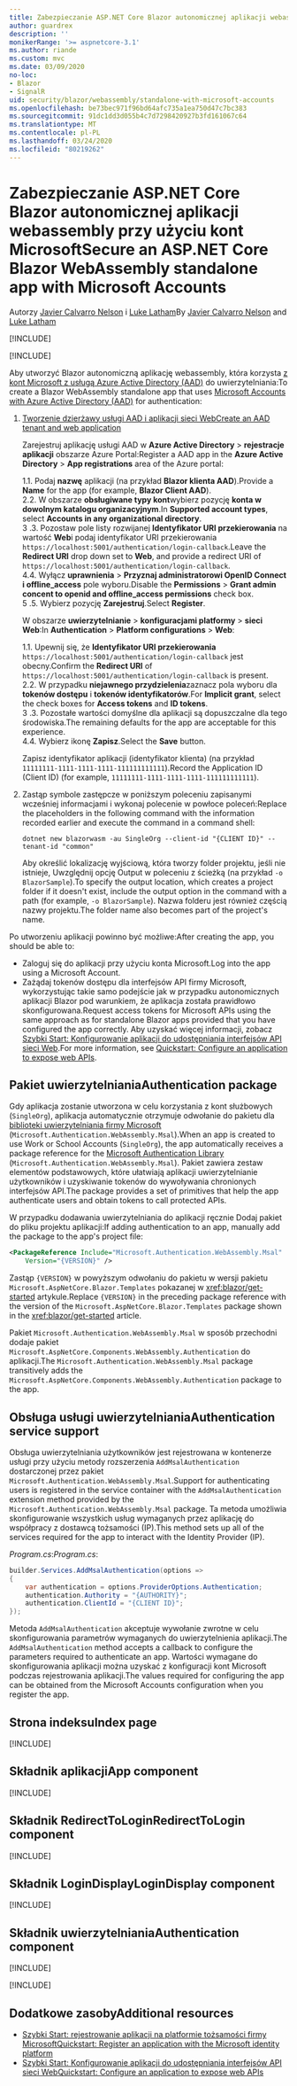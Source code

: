 ```yaml
---
title: Zabezpieczanie ASP.NET Core Blazor autonomicznej aplikacji webassembly przy użyciu kont Microsoft
author: guardrex
description: ''
monikerRange: '>= aspnetcore-3.1'
ms.author: riande
ms.custom: mvc
ms.date: 03/09/2020
no-loc:
- Blazor
- SignalR
uid: security/blazor/webassembly/standalone-with-microsoft-accounts
ms.openlocfilehash: be73bec971f96bd64afc735a1ea750d47c7bc383
ms.sourcegitcommit: 91dc1dd3d055b4c7d7298420927b3fd161067c64
ms.translationtype: MT
ms.contentlocale: pl-PL
ms.lasthandoff: 03/24/2020
ms.locfileid: "80219262"
---
```

# <a name="secure-an-aspnet-core-opno-locblazor-webassembly-standalone-app-with-microsoft-accounts"></a><span data-ttu-id="64a2d-102">Zabezpieczanie ASP.NET Core Blazor autonomicznej aplikacji webassembly przy użyciu kont Microsoft</span><span class="sxs-lookup"><span data-stu-id="64a2d-102">Secure an ASP.NET Core Blazor WebAssembly standalone app with Microsoft Accounts</span></span>

<span data-ttu-id="64a2d-103">Autorzy [Javier Calvarro Nelson](https://github.com/javiercn) i [Luke Latham](https://github.com/guardrex)</span><span class="sxs-lookup"><span data-stu-id="64a2d-103">By [Javier Calvarro Nelson](https://github.com/javiercn) and [Luke Latham](https://github.com/guardrex)</span></span>

[!INCLUDE[](~/includes/blazorwasm-preview-notice.md)]

[!INCLUDE[](~/includes/blazorwasm-3.2-template-article-notice.md)]

<span data-ttu-id="64a2d-104">Aby utworzyć Blazor autonomiczną aplikację webassembly, która korzysta [z kont Microsoft z usługą Azure Active Directory (AAD)](/azure/active-directory/develop/quickstart-register-app#register-a-new-application-using-the-azure-portal) do uwierzytelniania:</span><span class="sxs-lookup"><span data-stu-id="64a2d-104">To create a Blazor WebAssembly standalone app that uses [Microsoft Accounts with Azure Active Directory (AAD)](/azure/active-directory/develop/quickstart-register-app#register-a-new-application-using-the-azure-portal) for authentication:</span></span>

1. [<span data-ttu-id="64a2d-105">Tworzenie dzierżawy usługi AAD i aplikacji sieci Web</span><span class="sxs-lookup"><span data-stu-id="64a2d-105">Create an AAD tenant and web application</span></span>](/azure/active-directory/develop/v2-overview)

   <span data-ttu-id="64a2d-106">Zarejestruj aplikację usługi AAD w **Azure Active Directory** > **rejestracje aplikacji** obszarze Azure Portal:</span><span class="sxs-lookup"><span data-stu-id="64a2d-106">Register a AAD app in the **Azure Active Directory** > **App registrations** area of the Azure portal:</span></span>

   <span data-ttu-id="64a2d-107">1\.</span><span class="sxs-lookup"><span data-stu-id="64a2d-107">1\.</span></span> <span data-ttu-id="64a2d-108">Podaj **nazwę** aplikacji (na przykład **Blazor klienta AAD**).</span><span class="sxs-lookup"><span data-stu-id="64a2d-108">Provide a **Name** for the app (for example, **Blazor Client AAD**).</span></span><br>
   <span data-ttu-id="64a2d-109">2\.</span><span class="sxs-lookup"><span data-stu-id="64a2d-109">2\.</span></span> <span data-ttu-id="64a2d-110">W obszarze **obsługiwane typy kont**wybierz pozycję **konta w dowolnym katalogu organizacyjnym**.</span><span class="sxs-lookup"><span data-stu-id="64a2d-110">In **Supported account types**, select **Accounts in any organizational directory**.</span></span><br>
   <span data-ttu-id="64a2d-111">3 \.</span><span class="sxs-lookup"><span data-stu-id="64a2d-111">3\.</span></span> <span data-ttu-id="64a2d-112">Pozostaw pole listy rozwijanej **Identyfikator URI przekierowania** na wartość **Web**i podaj identyfikator URI przekierowania `https://localhost:5001/authentication/login-callback`.</span><span class="sxs-lookup"><span data-stu-id="64a2d-112">Leave the **Redirect URI** drop down set to **Web**, and provide a redirect URI of `https://localhost:5001/authentication/login-callback`.</span></span><br>
   <span data-ttu-id="64a2d-113">4\.</span><span class="sxs-lookup"><span data-stu-id="64a2d-113">4\.</span></span> <span data-ttu-id="64a2d-114">Wyłącz **uprawnienia** > **Przyznaj administratorowi OpenID Connect i offline_access** pole wyboru.</span><span class="sxs-lookup"><span data-stu-id="64a2d-114">Disable the **Permissions** > **Grant admin concent to openid and offline_access permissions** check box.</span></span><br>
   <span data-ttu-id="64a2d-115">5 \.</span><span class="sxs-lookup"><span data-stu-id="64a2d-115">5\.</span></span> <span data-ttu-id="64a2d-116">Wybierz pozycję **Zarejestruj**.</span><span class="sxs-lookup"><span data-stu-id="64a2d-116">Select **Register**.</span></span>

   <span data-ttu-id="64a2d-117">W obszarze **uwierzytelnianie** > **konfiguracjami platformy** > **sieci Web**:</span><span class="sxs-lookup"><span data-stu-id="64a2d-117">In **Authentication** > **Platform configurations** > **Web**:</span></span>

   <span data-ttu-id="64a2d-118">1\.</span><span class="sxs-lookup"><span data-stu-id="64a2d-118">1\.</span></span> <span data-ttu-id="64a2d-119">Upewnij się, że **Identyfikator URI przekierowania** `https://localhost:5001/authentication/login-callback` jest obecny.</span><span class="sxs-lookup"><span data-stu-id="64a2d-119">Confirm the **Redirect URI** of `https://localhost:5001/authentication/login-callback` is present.</span></span><br>
   <span data-ttu-id="64a2d-120">2\.</span><span class="sxs-lookup"><span data-stu-id="64a2d-120">2\.</span></span> <span data-ttu-id="64a2d-121">W przypadku **niejawnego przydzielenia**zaznacz pola wyboru dla **tokenów dostępu** i **tokenów identyfikatorów**.</span><span class="sxs-lookup"><span data-stu-id="64a2d-121">For **Implicit grant**, select the check boxes for **Access tokens** and **ID tokens**.</span></span><br>
   <span data-ttu-id="64a2d-122">3 \.</span><span class="sxs-lookup"><span data-stu-id="64a2d-122">3\.</span></span> <span data-ttu-id="64a2d-123">Pozostałe wartości domyślne dla aplikacji są dopuszczalne dla tego środowiska.</span><span class="sxs-lookup"><span data-stu-id="64a2d-123">The remaining defaults for the app are acceptable for this experience.</span></span><br>
   <span data-ttu-id="64a2d-124">4\.</span><span class="sxs-lookup"><span data-stu-id="64a2d-124">4\.</span></span> <span data-ttu-id="64a2d-125">Wybierz ikonę **Zapisz**.</span><span class="sxs-lookup"><span data-stu-id="64a2d-125">Select the **Save** button.</span></span>

   <span data-ttu-id="64a2d-126">Zapisz identyfikator aplikacji (identyfikator klienta) (na przykład `11111111-1111-1111-1111-111111111111`).</span><span class="sxs-lookup"><span data-stu-id="64a2d-126">Record the Application ID (Client ID) (for example, `11111111-1111-1111-1111-111111111111`).</span></span>

1. <span data-ttu-id="64a2d-127">Zastąp symbole zastępcze w poniższym poleceniu zapisanymi wcześniej informacjami i wykonaj polecenie w powłoce poleceń:</span><span class="sxs-lookup"><span data-stu-id="64a2d-127">Replace the placeholders in the following command with the information recorded earlier and execute the command in a command shell:</span></span>

   ```dotnetcli
   dotnet new blazorwasm -au SingleOrg --client-id "{CLIENT ID}" --tenant-id "common"
   ```

   <span data-ttu-id="64a2d-128">Aby określić lokalizację wyjściową, która tworzy folder projektu, jeśli nie istnieje, Uwzględnij opcję Output w poleceniu z ścieżką (na przykład `-o BlazorSample`).</span><span class="sxs-lookup"><span data-stu-id="64a2d-128">To specify the output location, which creates a project folder if it doesn't exist, include the output option in the command with a path (for example, `-o BlazorSample`).</span></span> <span data-ttu-id="64a2d-129">Nazwa folderu jest również częścią nazwy projektu.</span><span class="sxs-lookup"><span data-stu-id="64a2d-129">The folder name also becomes part of the project's name.</span></span>

<span data-ttu-id="64a2d-130">Po utworzeniu aplikacji powinno być możliwe:</span><span class="sxs-lookup"><span data-stu-id="64a2d-130">After creating the app, you should be able to:</span></span>

* <span data-ttu-id="64a2d-131">Zaloguj się do aplikacji przy użyciu konta Microsoft.</span><span class="sxs-lookup"><span data-stu-id="64a2d-131">Log into the app using a Microsoft Account.</span></span>
* <span data-ttu-id="64a2d-132">Zażądaj tokenów dostępu dla interfejsów API firmy Microsoft, wykorzystując takie samo podejście jak w przypadku autonomicznych aplikacji Blazor pod warunkiem, że aplikacja została prawidłowo skonfigurowana.</span><span class="sxs-lookup"><span data-stu-id="64a2d-132">Request access tokens for Microsoft APIs using the same approach as for standalone Blazor apps provided that you have configured the app correctly.</span></span> <span data-ttu-id="64a2d-133">Aby uzyskać więcej informacji, zobacz [Szybki Start: Konfigurowanie aplikacji do udostępniania interfejsów API sieci Web](/azure/active-directory/develop/quickstart-configure-app-expose-web-apis).</span><span class="sxs-lookup"><span data-stu-id="64a2d-133">For more information, see [Quickstart: Configure an application to expose web APIs](/azure/active-directory/develop/quickstart-configure-app-expose-web-apis).</span></span>

## <a name="authentication-package"></a><span data-ttu-id="64a2d-134">Pakiet uwierzytelniania</span><span class="sxs-lookup"><span data-stu-id="64a2d-134">Authentication package</span></span>

<span data-ttu-id="64a2d-135">Gdy aplikacja zostanie utworzona w celu korzystania z kont służbowych (`SingleOrg`), aplikacja automatycznie otrzymuje odwołanie do pakietu dla [biblioteki uwierzytelniania firmy Microsoft](/azure/active-directory/develop/msal-overview) (`Microsoft.Authentication.WebAssembly.Msal`).</span><span class="sxs-lookup"><span data-stu-id="64a2d-135">When an app is created to use Work or School Accounts (`SingleOrg`), the app automatically receives a package reference for the [Microsoft Authentication Library](/azure/active-directory/develop/msal-overview) (`Microsoft.Authentication.WebAssembly.Msal`).</span></span> <span data-ttu-id="64a2d-136">Pakiet zawiera zestaw elementów podstawowych, które ułatwiają aplikacji uwierzytelnianie użytkowników i uzyskiwanie tokenów do wywoływania chronionych interfejsów API.</span><span class="sxs-lookup"><span data-stu-id="64a2d-136">The package provides a set of primitives that help the app authenticate users and obtain tokens to call protected APIs.</span></span>

<span data-ttu-id="64a2d-137">W przypadku dodawania uwierzytelniania do aplikacji ręcznie Dodaj pakiet do pliku projektu aplikacji:</span><span class="sxs-lookup"><span data-stu-id="64a2d-137">If adding authentication to an app, manually add the package to the app's project file:</span></span>

```xml
<PackageReference Include="Microsoft.Authentication.WebAssembly.Msal" 
    Version="{VERSION}" />
```

<span data-ttu-id="64a2d-138">Zastąp `{VERSION}` w powyższym odwołaniu do pakietu w wersji pakietu `Microsoft.AspNetCore.Blazor.Templates` pokazanej w <xref:blazor/get-started> artykule.</span><span class="sxs-lookup"><span data-stu-id="64a2d-138">Replace `{VERSION}` in the preceding package reference with the version of the `Microsoft.AspNetCore.Blazor.Templates` package shown in the <xref:blazor/get-started> article.</span></span>

<span data-ttu-id="64a2d-139">Pakiet `Microsoft.Authentication.WebAssembly.Msal` w sposób przechodni dodaje pakiet `Microsoft.AspNetCore.Components.WebAssembly.Authentication` do aplikacji.</span><span class="sxs-lookup"><span data-stu-id="64a2d-139">The `Microsoft.Authentication.WebAssembly.Msal` package transitively adds the `Microsoft.AspNetCore.Components.WebAssembly.Authentication` package to the app.</span></span>

## <a name="authentication-service-support"></a><span data-ttu-id="64a2d-140">Obsługa usługi uwierzytelniania</span><span class="sxs-lookup"><span data-stu-id="64a2d-140">Authentication service support</span></span>

<span data-ttu-id="64a2d-141">Obsługa uwierzytelniania użytkowników jest rejestrowana w kontenerze usługi przy użyciu metody rozszerzenia `AddMsalAuthentication` dostarczonej przez pakiet `Microsoft.Authentication.WebAssembly.Msal`.</span><span class="sxs-lookup"><span data-stu-id="64a2d-141">Support for authenticating users is registered in the service container with the `AddMsalAuthentication` extension method provided by the `Microsoft.Authentication.WebAssembly.Msal` package.</span></span> <span data-ttu-id="64a2d-142">Ta metoda umożliwia skonfigurowanie wszystkich usług wymaganych przez aplikację do współpracy z dostawcą tożsamości (IP).</span><span class="sxs-lookup"><span data-stu-id="64a2d-142">This method sets up all of the services required for the app to interact with the Identity Provider (IP).</span></span>

<span data-ttu-id="64a2d-143">*Program.cs*:</span><span class="sxs-lookup"><span data-stu-id="64a2d-143">*Program.cs*:</span></span>

```csharp
builder.Services.AddMsalAuthentication(options =>
{
    var authentication = options.ProviderOptions.Authentication;
    authentication.Authority = "{AUTHORITY}";
    authentication.ClientId = "{CLIENT ID}";
});
```

<span data-ttu-id="64a2d-144">Metoda `AddMsalAuthentication` akceptuje wywołanie zwrotne w celu skonfigurowania parametrów wymaganych do uwierzytelnienia aplikacji.</span><span class="sxs-lookup"><span data-stu-id="64a2d-144">The `AddMsalAuthentication` method accepts a callback to configure the parameters required to authenticate an app.</span></span> <span data-ttu-id="64a2d-145">Wartości wymagane do skonfigurowania aplikacji można uzyskać z konfiguracji kont Microsoft podczas rejestrowania aplikacji.</span><span class="sxs-lookup"><span data-stu-id="64a2d-145">The values required for configuring the app can be obtained from the Microsoft Accounts configuration when you register the app.</span></span>

## <a name="index-page"></a><span data-ttu-id="64a2d-146">Strona indeksu</span><span class="sxs-lookup"><span data-stu-id="64a2d-146">Index page</span></span>

[!INCLUDE[](~/includes/blazor-security/index-page-msal.md)]

## <a name="app-component"></a><span data-ttu-id="64a2d-147">Składnik aplikacji</span><span class="sxs-lookup"><span data-stu-id="64a2d-147">App component</span></span>

[!INCLUDE[](~/includes/blazor-security/app-component.md)]

## <a name="redirecttologin-component"></a><span data-ttu-id="64a2d-148">Składnik RedirectToLogin</span><span class="sxs-lookup"><span data-stu-id="64a2d-148">RedirectToLogin component</span></span>

[!INCLUDE[](~/includes/blazor-security/redirecttologin-component.md)]

## <a name="logindisplay-component"></a><span data-ttu-id="64a2d-149">Składnik LoginDisplay</span><span class="sxs-lookup"><span data-stu-id="64a2d-149">LoginDisplay component</span></span>

[!INCLUDE[](~/includes/blazor-security/logindisplay-component.md)]

## <a name="authentication-component"></a><span data-ttu-id="64a2d-150">Składnik uwierzytelniania</span><span class="sxs-lookup"><span data-stu-id="64a2d-150">Authentication component</span></span>

[!INCLUDE[](~/includes/blazor-security/authentication-component.md)]

[!INCLUDE[](~/includes/blazor-security/troubleshoot.md)]

## <a name="additional-resources"></a><span data-ttu-id="64a2d-151">Dodatkowe zasoby</span><span class="sxs-lookup"><span data-stu-id="64a2d-151">Additional resources</span></span>

* [<span data-ttu-id="64a2d-152">Szybki Start: rejestrowanie aplikacji na platformie tożsamości firmy Microsoft</span><span class="sxs-lookup"><span data-stu-id="64a2d-152">Quickstart: Register an application with the Microsoft identity platform</span></span>](/azure/active-directory/develop/quickstart-register-app#register-a-new-application-using-the-azure-portal)
* [<span data-ttu-id="64a2d-153">Szybki Start: Konfigurowanie aplikacji do udostępniania interfejsów API sieci Web</span><span class="sxs-lookup"><span data-stu-id="64a2d-153">Quickstart: Configure an application to expose web APIs</span></span>](/azure/active-directory/develop/quickstart-configure-app-expose-web-apis)
